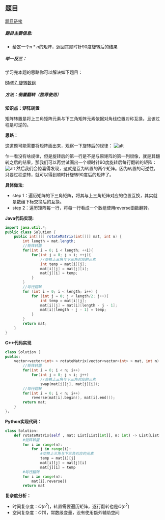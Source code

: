 ## 题目
[题目链接](https://www.nowcoder.com/practice/2e95333fbdd4451395066957e24909cc?tpId=182&tqId=25283&sourceUrl=/exam/oj&channenl=wgithub&fromPut=wgithub)

##### 题目主要信息:

- 给定一个$n*n$的矩阵，返回其顺时针90度旋转后的结果

##### 举一反三：

学习完本题的思路你可以解决如下题目：

[BM97. 旋转数组](https://www.nowcoder.com/practice/e19927a8fd5d477794dac67096862042?tpId=295&tqId=1024689)

##### 方法：倒置翻转（推荐使用）

**知识点：矩阵转置**

矩阵转置是将上三角矩阵元素与下三角矩阵元素依据对角线位置对称互换，且该过程是可逆的。

**思路：**

这道题可能需要将矩阵画出来，观察一下旋转后的规律：
![alt](https://uploadfiles.nowcoder.com/compress/mw1000/images/20220205/397721558_1644058132827/D2B5CA33BD970F64A6301FA75AE2EB22)

乍一看没有啥规律，但是旋转后的第一行是不是与原矩阵的第一列很像，就是其翻转之后的结果，那我们可以再尝试画出一个顺时针90度旋转后每行翻转的矩阵：
![alt](https://uploadfiles.nowcoder.com/images/20220205/397721558_1644058303356/D2B5CA33BD970F64A6301FA75AE2EB22)
然后我们会惊喜得发现，这就是互为转置的两个矩阵。因为转置的可逆性，只要过程逆转，就可以得到顺时针旋转90度后的矩阵了。

**具体做法:**

- step 1：遍历矩阵的下三角矩阵，将其与上三角矩阵对应的位置互换，其实就是数组下标交换后的互换。
- step 2：遍历矩阵每一行，将每一行看成一个数组使用reverse函数翻转。

**Java代码实现:**
```java
import java.util.*;
public class Solution {
    public int[][] rotateMatrix(int[][] mat, int n) {
        int length = mat.length;
        //矩阵转置
        for(int i = 0; i < length; ++i){
            for(int j = 0; j < i; ++j){
                //交换上三角与下三角对应的元素
                int temp = mat[i][j];
                mat[i][j] = mat[j][i];
                mat[j][i] = temp;
            }
        }
        //每行翻转
        for (int i = 0; i < length; i++) {
            for (int j = 0; j < length/2; j++){
                int temp = mat[i][j];
                mat[i][j] = mat[i][length - j - 1];
                mat[i][length - j - 1] = temp;
            }
        }
        return mat;
    }
}
```
**C++代码实现**
```cpp
class Solution {
public:
    vector<vector<int> > rotateMatrix(vector<vector<int> > mat, int n) {
        //矩阵转置
        for(int i = 0; i < n; i++) 
            for(int j = 0; j < i; j++)
                //交换上三角与下三角对应的元素
                swap(mat[i][j], mat[j][i]);
        //每行翻转
        for(int i = 0; i < n; i++) 
            reverse(mat[i].begin(), mat[i].end());
        return mat;
    }
};
```
**Python实现代码：**
```python
class Solution:
    def rotateMatrix(self , mat: List[List[int]], n: int) -> List[List[int]]:
        #矩阵转置
        for i in range(n):
            for j in range(i):
                #交换上三角与下三角对应的元素
                temp = mat[i][j]
                mat[i][j] = mat[j][i]
                mat[j][i] = temp
        #每行翻转
        for i in range(n):
            mat[i].reverse()
        return mat
```
**复杂度分析：**

- 时间复杂度：$O(n^2)$，转置需要遍历矩阵，逐行翻转也是$O(n^2)$
- 空间复杂度：$O(1)$，常数级变量，没有使用额外辅助空间